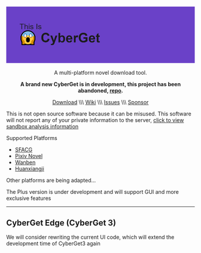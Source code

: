 ![CyberGet](cyberget.png)

 
<p align="center">A multi-platform novel download tool.</p>
<p align="center"><strong>A brand new CyberGet is in development, this project has been abandoned, <a href="https://github.com/Malonan/Ednr">repo</a>.</strong></p>
<p align="center"><a href="https://github.com/3JoB/CyberGet/releases">Download</a> \\\ <a href="https://github.com/3JoB/CyberGet/wiki">Wiki</a> \\\ <a href="https://github.com/3JoB/CyberGet/issues">Issues</a> \\\ <a href="https://github.com/3JoB/CyberGet/blob/main/SPONSOR.MD">Sponsor</a></p>
 
 
 
 
 
This is not open source software because it can be misused. This software will not report any of your private information to the server, [click to view sandbox analysis information](https://s.threatbook.com/report/file/30c48bf6c594101105047ff1598ca6ff5c783e3be7cfce7a7d39d05acfa90511)

Supported Platforms
* [SFACG](https://book.sfacg.com)
* [Pixiv Novel](https://pixiv.net/novel)
* [Wanben](https://www.wanben.org)
* [Huanxiangji](http://www.huanxiangji.com)

Other platforms are being adapted...

The Plus version is under development and will support GUI and more exclusive features
 
----
 
## CyberGet Edge (CyberGet 3)
We will consider rewriting the current UI code, which will extend the development time of CyberGet3 again
